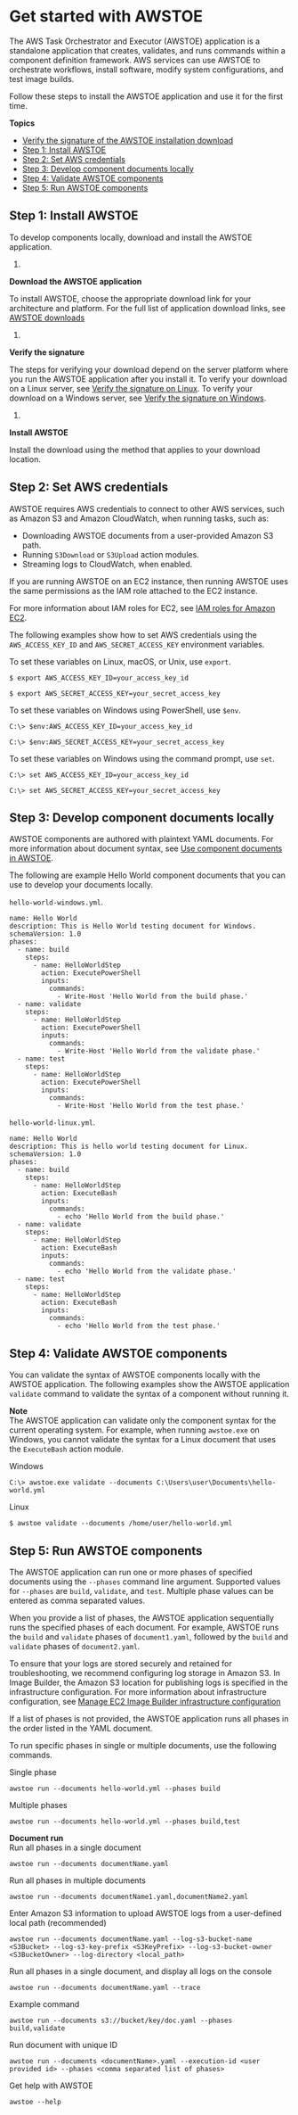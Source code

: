 # Get started with AWSTOE<a name="toe-get-started"></a>

The AWS Task Orchestrator and Executor \(AWSTOE\) application is a standalone application that creates, validates, and runs commands within a component definition framework\. AWS services can use AWSTOE to orchestrate workflows, install software, modify system configurations, and test image builds\.

Follow these steps to install the AWSTOE application and use it for the first time\.

**Topics**
+ [Verify the signature of the AWSTOE installation download](awstoe-verify-sig.md)
+ [Step 1: Install AWSTOE](#toe-start-install)
+ [Step 2: Set AWS credentials](#toe-start-credentials)
+ [Step 3: Develop component documents locally](#toe-start-develop)
+ [Step 4: Validate AWSTOE components](#toe-start-validate)
+ [Step 5: Run AWSTOE components](#toe-start-run)

## Step 1: Install AWSTOE<a name="toe-start-install"></a>

To develop components locally, download and install the AWSTOE application\.

1. 

**Download the AWSTOE application**

   To install AWSTOE, choose the appropriate download link for your architecture and platform\. For the full list of application download links, see [AWSTOE downloads](toe-component-manager.md#toe-downloads)

1. 

**Verify the signature**

   The steps for verifying your download depend on the server platform where you run the AWSTOE application after you install it\. To verify your download on a Linux server, see [Verify the signature on Linux](awstoe-verify-sig.md#awstoe-verify-sig-linux)\. To verify your download on a Windows server, see [Verify the signature on Windows](awstoe-verify-sig.md#awstoe-verify-sig-win)\.

1. 

**Install AWSTOE**

   Install the download using the method that applies to your download location\.

## Step 2: Set AWS credentials<a name="toe-start-credentials"></a>

 AWSTOE requires AWS credentials to connect to other AWS services, such as Amazon S3 and Amazon CloudWatch, when running tasks, such as: 
+ Downloading AWSTOE documents from a user\-provided Amazon S3 path\.
+ Running `S3Download` or `S3Upload` action modules\.
+ Streaming logs to CloudWatch, when enabled\.

If you are running AWSTOE on an EC2 instance, then running AWSTOE uses the same permissions as the IAM role attached to the EC2 instance\.

For more information about IAM roles for EC2, see [IAM roles for Amazon EC2](https://docs.aws.amazon.com/AWSEC2/latest/UserGuide/iam-roles-for-amazon-ec2.html)\.

The following examples show how to set AWS credentials using the `AWS_ACCESS_KEY_ID` and `AWS_SECRET_ACCESS_KEY` environment variables\. 

To set these variables on Linux, macOS, or Unix, use `export`\.

```
$ export AWS_ACCESS_KEY_ID=your_access_key_id
```

```
$ export AWS_SECRET_ACCESS_KEY=your_secret_access_key
```

To set these variables on Windows using PowerShell, use `$env`\.

```
C:\> $env:AWS_ACCESS_KEY_ID=your_access_key_id
```

```
C:\> $env:AWS_SECRET_ACCESS_KEY=your_secret_access_key
```

To set these variables on Windows using the command prompt, use `set`\.

```
C:\> set AWS_ACCESS_KEY_ID=your_access_key_id
```

```
C:\> set AWS_SECRET_ACCESS_KEY=your_secret_access_key
```

## Step 3: Develop component documents locally<a name="toe-start-develop"></a>

AWSTOE components are authored with plaintext YAML documents\. For more information about document syntax, see [Use component documents in AWSTOE](toe-use-documents.md)\.

The following are example Hello World component documents that you can use to develop your documents locally\.

`hello-world-windows.yml`\.

```
name: Hello World
description: This is Hello World testing document for Windows.
schemaVersion: 1.0
phases:
  - name: build
    steps:
      - name: HelloWorldStep
        action: ExecutePowerShell
        inputs:
          commands:
            - Write-Host 'Hello World from the build phase.'
  - name: validate
    steps:
      - name: HelloWorldStep
        action: ExecutePowerShell
        inputs:
          commands:
            - Write-Host 'Hello World from the validate phase.'
  - name: test
    steps:
      - name: HelloWorldStep
        action: ExecutePowerShell
        inputs:
          commands:
            - Write-Host 'Hello World from the test phase.'
```

`hello-world-linux.yml`\.

```
name: Hello World
description: This is hello world testing document for Linux.
schemaVersion: 1.0
phases:
  - name: build
    steps:
      - name: HelloWorldStep
        action: ExecuteBash
        inputs:
          commands:
            - echo 'Hello World from the build phase.'
  - name: validate
    steps:
      - name: HelloWorldStep
        action: ExecuteBash
        inputs:
          commands:
            - echo 'Hello World from the validate phase.'
  - name: test
    steps:
      - name: HelloWorldStep
        action: ExecuteBash
        inputs:
          commands:
            - echo 'Hello World from the test phase.'
```

## Step 4: Validate AWSTOE components<a name="toe-start-validate"></a>

You can validate the syntax of AWSTOE components locally with the AWSTOE application\. The following examples show the AWSTOE application `validate` command to validate the syntax of a component without running it\. 

**Note**  
The AWSTOE application can validate only the component syntax for the current operating system\. For example, when running `awstoe.exe` on Windows, you cannot validate the syntax for a Linux document that uses the `ExecuteBash` action module\.

Windows

```
C:\> awstoe.exe validate --documents C:\Users\user\Documents\hello-world.yml
```

Linux

```
$ awstoe validate --documents /home/user/hello-world.yml
```

## Step 5: Run AWSTOE components<a name="toe-start-run"></a>

The AWSTOE application can run one or more phases of specified documents using the `--phases` command line argument\. Supported values for `--phases` are `build`, `validate`, and `test`\. Multiple phase values can be entered as comma separated values\.

When you provide a list of phases, the AWSTOE application sequentially runs the specified phases of each document\. For example, AWSTOE runs the `build` and `validate` phases of `document1.yaml`, followed by the `build` and `validate` phases of `document2.yaml`\.

To ensure that your logs are stored securely and retained for troubleshooting, we recommend configuring log storage in Amazon S3\. In Image Builder, the Amazon S3 location for publishing logs is specified in the infrastructure configuration\. For more information about infrastructure configuration, see [Manage EC2 Image Builder infrastructure configuration](manage-infra-config.md)

If a list of phases is not provided, the AWSTOE application runs all phases in the order listed in the YAML document\.

To run specific phases in single or multiple documents, use the following commands\.

Single phase

```
awstoe run --documents hello-world.yml --phases build
```

Multiple phases

```
awstoe run --documents hello-world.yml --phases build,test
```

**Document run**  
Run all phases in a single document

```
awstoe run --documents documentName.yaml
```

Run all phases in multiple documents

```
awstoe run --documents documentName1.yaml,documentName2.yaml
```

Enter Amazon S3 information to upload AWSTOE logs from a user\-defined local path \(recommended\)

```
awstoe run --documents documentName.yaml --log-s3-bucket-name <S3Bucket> --log-s3-key-prefix <S3KeyPrefix> --log-s3-bucket-owner <S3BucketOwner> --log-directory <local_path>
```

Run all phases in a single document, and display all logs on the console

```
awstoe run --documents documentName.yaml --trace
```

Example command

```
awstoe run --documents s3://bucket/key/doc.yaml --phases build,validate
```

Run document with unique ID

```
awstoe run --documents <documentName>.yaml --execution-id <user provided id> --phases <comma separated list of phases>
```

Get help with AWSTOE

```
awstoe --help
```